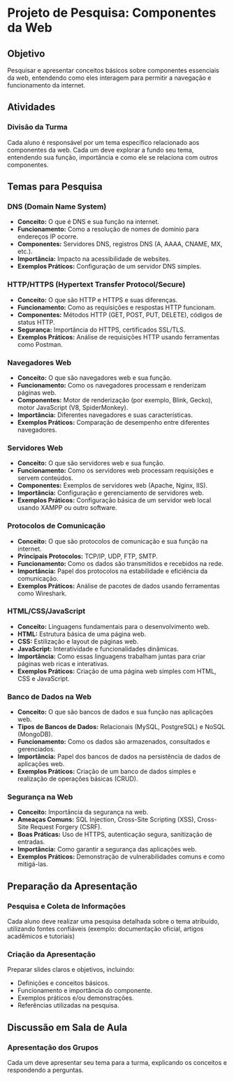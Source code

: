 # Projeto de Pesquisa: Componentes da Web

## Objetivo
Pesquisar e apresentar conceitos básicos sobre componentes essenciais da web, entendendo como eles interagem para permitir a navegação e funcionamento da internet.

## Atividades

### Divisão da Turma
Cada aluno é responsável por um tema específico relacionado aos componentes da web. 
Cada um deve explorar a fundo seu tema, entendendo sua função, importância e como ele se relaciona com outros componentes.

## Temas para Pesquisa

### DNS (Domain Name System)
- **Conceito:** O que é DNS e sua função na internet.
- **Funcionamento:** Como a resolução de nomes de domínio para endereços IP ocorre.
- **Componentes:** Servidores DNS, registros DNS (A, AAAA, CNAME, MX, etc.).
- **Importância:** Impacto na acessibilidade de websites.
- **Exemplos Práticos:** Configuração de um servidor DNS simples.

### HTTP/HTTPS (Hypertext Transfer Protocol/Secure)
- **Conceito:** O que são HTTP e HTTPS e suas diferenças.
- **Funcionamento:** Como as requisições e respostas HTTP funcionam.
- **Componentes:** Métodos HTTP (GET, POST, PUT, DELETE), códigos de status HTTP.
- **Segurança:** Importância do HTTPS, certificados SSL/TLS.
- **Exemplos Práticos:** Análise de requisições HTTP usando ferramentas como Postman.

### Navegadores Web
- **Conceito:** O que são navegadores web e sua função.
- **Funcionamento:** Como os navegadores processam e renderizam páginas web.
- **Componentes:** Motor de renderização (por exemplo, Blink, Gecko), motor JavaScript (V8, SpiderMonkey).
- **Importância:** Diferentes navegadores e suas características.
- **Exemplos Práticos:** Comparação de desempenho entre diferentes navegadores.

### Servidores Web
- **Conceito:** O que são servidores web e sua função.
- **Funcionamento:** Como os servidores web processam requisições e servem conteúdos.
- **Componentes:** Exemplos de servidores web (Apache, Nginx, IIS).
- **Importância:** Configuração e gerenciamento de servidores web.
- **Exemplos Práticos:** Configuração básica de um servidor web local usando XAMPP ou outro software.

### Protocolos de Comunicação
- **Conceito:** O que são protocolos de comunicação e sua função na internet.
- **Principais Protocolos:** TCP/IP, UDP, FTP, SMTP.
- **Funcionamento:** Como os dados são transmitidos e recebidos na rede.
- **Importância:** Papel dos protocolos na estabilidade e eficiência da comunicação.
- **Exemplos Práticos:** Análise de pacotes de dados usando ferramentas como Wireshark.

### HTML/CSS/JavaScript
- **Conceito:** Linguagens fundamentais para o desenvolvimento web.
- **HTML:** Estrutura básica de uma página web.
- **CSS:** Estilização e layout de páginas web.
- **JavaScript:** Interatividade e funcionalidades dinâmicas.
- **Importância:** Como essas linguagens trabalham juntas para criar páginas web ricas e interativas.
- **Exemplos Práticos:** Criação de uma página web simples com HTML, CSS e JavaScript.

### Banco de Dados na Web
- **Conceito:** O que são bancos de dados e sua função nas aplicações web.
- **Tipos de Bancos de Dados:** Relacionais (MySQL, PostgreSQL) e NoSQL (MongoDB).
- **Funcionamento:** Como os dados são armazenados, consultados e gerenciados.
- **Importância:** Papel dos bancos de dados na persistência de dados de aplicações web.
- **Exemplos Práticos:** Criação de um banco de dados simples e realização de operações básicas (CRUD).

### Segurança na Web
- **Conceito:** Importância da segurança na web.
- **Ameaças Comuns:** SQL Injection, Cross-Site Scripting (XSS), Cross-Site Request Forgery (CSRF).
- **Boas Práticas:** Uso de HTTPS, autenticação segura, sanitização de entradas.
- **Importância:** Como garantir a segurança das aplicações web.
- **Exemplos Práticos:** Demonstração de vulnerabilidades comuns e como mitigá-las.

## Preparação da Apresentação

### Pesquisa e Coleta de Informações
Cada aluno deve realizar uma pesquisa detalhada sobre o tema atribuído, utilizando fontes confiáveis (exemplo: documentação oficial, artigos acadêmicos e tutoriais)

### Criação da Apresentação
Preparar slides claros e objetivos, incluindo:
- Definições e conceitos básicos.
- Funcionamento e importância do componente.
- Exemplos práticos e/ou demonstrações.
- Referências utilizadas na pesquisa.

## Discussão em Sala de Aula

### Apresentação dos Grupos
Cada um deve apresentar seu tema para a turma, explicando os conceitos e respondendo a perguntas.


